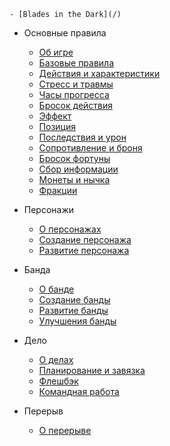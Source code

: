 <!-- docs/_sidebar.md -->

    - [Blades in the Dark](/)

- Основные правила
    - [Об игре](core.md)
    - [Базовые правила](basics.md)
    - [Действия и характеристики](actions-attributes.md)
    - [Стресс и травмы](stress-trauma.md)
    - [Часы прогресса](progress-clocks.md)
    - [Бросок действия](action-roll.md)
    - [Эффект](effect.md)
    - [Позиция](position.md)
    - [Последствия и урон](consequences-harm.md)
    - [Сопротивление и броня](resistance-armor.md)
    - [Бросок фортуны](fortune-roll.md)
    - [Сбор информации](gathering-information.md)
    - [Монеты и нычка](coin-stash.md)
    - [Фракции](factions.md)

- Персонажи
    - [О персонажах](characters.md)
    - [Создание персонажа](characters-creation.md)
    - [Развитие персонажа](characters-advancement.md)

- Банда
    - [О банде](crew.md)
    - [Создание банды](crew-creation.md)
    - [Развитие банды](crew-advancement.md)
    - [Улучшения банды](crew-upgrades.md)

- Дело
    - [О делах](score.md)
    - [Планирование и завязка](planning-engagement.md)
    - [Флешбэк](flashback.md)
    - [Командная работа](teamwork.md)

- Перерыв
    - [О перерыве](downtime.md)
